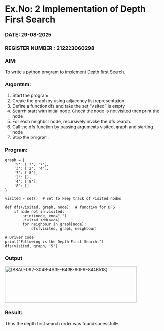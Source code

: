 # Ex.No: 2  Implementation of Depth First Search
### DATE: 29-08-2025                                                                        
### REGISTER NUMBER : 212223060298
### AIM: 
To write a python program to implement Depth first Search. 
### Algorithm:
1. Start the program
2. Create the graph by using adjacency list representation
3. Define a function dfs and take the set “visited” is empty 
4. Search start with initial node. Check the node is not visited then print the node.
5. For each neighbor node, recursively invoke the dfs search.
6. Call the dfs function by passing arguments visited, graph and starting node.
7. Stop the program.
### Program:
```
graph = {
    '5': ['3', '7'],
    '3': ['2', '4'],
    '7': ['8'],
    '2': [],
    '4': ['8'],
    '8': []
}

visited = set()  # Set to keep track of visited nodes

def dfs(visited, graph, node):  # function for DFS
    if node not in visited:
        print(node, end=" ")
        visited.add(node)
        for neighbour in graph[node]:
            dfs(visited, graph, neighbour)

# Driver Code
print("Following is the Depth-First Search:")
dfs(visited, graph, '5')
```











### Output:
<img width="429" height="118" alt="{B8A0F092-304B-4A3E-B43B-90F9F844B518}" src="https://github.com/user-attachments/assets/c56234e5-8751-4a4b-afe7-52c6c4337ff3" />



### Result:
Thus the depth first search order was found sucessfully.
